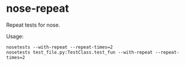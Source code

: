 # nose-repeat
Repeat tests for nose.

Usage:
```
nosetests --with-repeat --repeat-times=2
nosetests test_file.py:TestClass.test_fun --with-repeat --repeat-times=2
```
